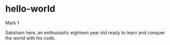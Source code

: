 # hello-world
Mark 1

Saksham here, an enthusiastic eighteen year old ready to learn and conquer the world with his code.
